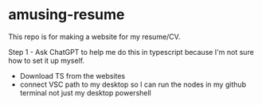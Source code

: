 # amusing-resume
This repo is for making a website for my resume/CV.


Step 1 - Ask ChatGPT to help me do this in typescript because I'm not sure how to set it up myself.

- Download TS from the websites
- connect VSC path to my desktop so I can run the nodes in my github terminal not just my desktop powershell
 <!-- $env:Path += ";C:\Program Files\nodejs" -->

<!-- Next step do this: 
npm install -g typescript -->
<!-- tsc 
(this compiles the typsecript file into a javascript file then that appears in dist/ folder. This is referenced in the last line of index.html to run the website) -->

<!-- npm install -g live-server 
(Use a local development server by installing a simple HTTP server globally)
This will open your default browser and serve your site on http://127.0.0.1:8080 (or another port).
Every time you make changes, it reloads automatically.
-->
